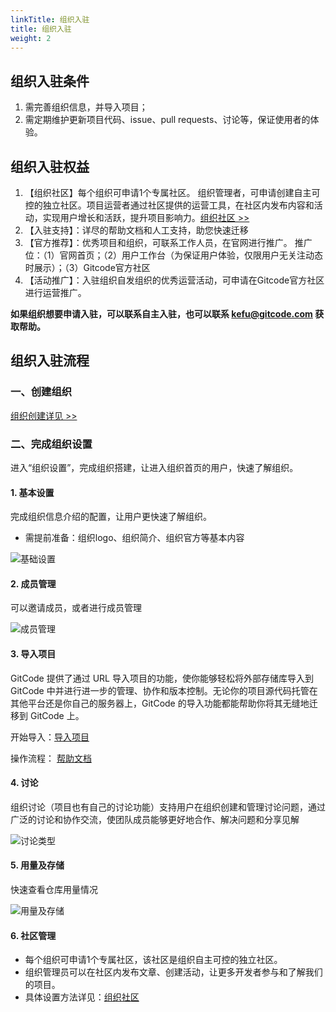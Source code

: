 ```yaml
---
linkTitle: 组织入驻
title: 组织入驻
weight: 2
---
```


## 组织入驻条件
1. 需完善组织信息，并导入项目；
2. 需定期维护更新项目代码、issue、pull requests、讨论等，保证使用者的体验。

## 组织入驻权益
1. 【组织社区】每个组织可申请1个专属社区。
组织管理者，可申请创建自主可控的独立社区。项目运营者通过社区提供的运营工具，在社区内发布内容和活动，实现用户增长和活跃，提升项目影响力。[组织社区 >>](devpress)
3. 【入驻支持】：详尽的帮助文档和人工支持，助您快速迁移
4. 【官方推荐】：优秀项目和组织，可联系工作人员，在官网进行推广。 
推广位：（1）官网首页；（2）用户工作台（为保证用户体验，仅限用户无关注动态时展示）；（3）Gitcode官方社区
6. 【活动推广】：入驻组织自发组织的优秀运营活动，可申请在Gitcode官方社区进行运营推广。

**如果组织想要申请入驻，可以联系自主入驻，也可以联系 kefu@gitcode.com 获取帮助。**


## 组织入驻流程

### 一、创建组织

[组织创建详见 >>](../new-org)

### 二、完成组织设置

进入“组织设置”，完成组织搭建，让进入组织首页的用户，快速了解组织。

#### 1. 基本设置

完成组织信息介绍的配置，让用户更快速了解组织。

* 需提前准备：组织logo、组织简介、组织官方等基本内容

![基础设置](https://cdn-static.gitcode.com/doc/org-settings.png)

#### 2. 成员管理

可以邀请成员，或者进行成员管理

![成员管理](https://cdn-static.gitcode.com/doc/org-members.png)

#### 3. 导入项目
GitCode 提供了通过 URL 导入项目的功能，使你能够轻松将外部存储库导入到 GitCode 中并进行进一步的管理、协作和版本控制。无论你的项目源代码托管在其他平台还是你自己的服务器上，GitCode 的导入功能都能帮助你将其无缝地迁移到 GitCode 上。


开始导入：[导入项目](https://gitcode.com/create/import)

操作流程： [帮助文档](../../repo/import-repo)

#### 4. 讨论

组织讨论（项目也有自己的讨论功能）支持用户在组织创建和管理讨论问题，通过广泛的讨论和协作交流，使团队成员能够更好地合作、解决问题和分享见解

![讨论类型](https://cdn-static.gitcode.com/doc/discussion-type.png)

#### 5. 用量及存储

快速查看仓库用量情况

![用量及存储](https://cdn-static.gitcode.com/doc/org-usage.png)

#### 6. 社区管理

*   每个组织可申请1个专属社区，该社区是组织自主可控的独立社区。
*   组织管理员可以在社区内发布文章、创建活动，让更多开发者参与和了解我们的项目。
*   具体设置方法详见：[组织社区](../devpress)